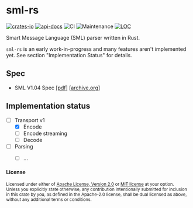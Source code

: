 # sml-rs

[![crates-io](https://img.shields.io/crates/v/sml-rs.svg?style=flat-square)](https://crates.io/crates/sml-rs)
[![api-docs](https://img.shields.io/docsrs/sml-rs.svg?style=flat-square)](https://docs.rs/sml-rs)
![CI](https://img.shields.io/github/workflow/status/fkohlgrueber/sml-rs/CI?label=CI&style=flat-square)
![Maintenance](https://img.shields.io/maintenance/yes/2022?style=flat-square)
[![LOC](https://img.shields.io/tokei/lines/github/fkohlgrueber/sml-rs?style=flat-square)](https://docs.rs/sml-rs)


Smart Message Language (SML) parser written in Rust.


`sml-rs` is an early work-in-progress and many features aren't implemented yet. See section "Implementation Status" for details.

## Spec

- SML V1.04 Spec [[pdf]](https://www.bsi.bund.de/SharedDocs/Downloads/DE/BSI/Publikationen/TechnischeRichtlinien/TR03109/TR-03109-1_Anlage_Feinspezifikation_Drahtgebundene_LMN-Schnittstelle_Teilb.pdf;jsessionid=F2323041EE7292926D80680DA407BA3F.internet082?__blob=publicationFile&v=1) [[archive.org]](https://web.archive.org/web/20211217153839/https://www.bsi.bund.de/SharedDocs/Downloads/DE/BSI/Publikationen/TechnischeRichtlinien/TR03109/TR-03109-1_Anlage_Feinspezifikation_Drahtgebundene_LMN-Schnittstelle_Teilb.pdf;jsessionid=F2323041EE7292926D80680DA407BA3F.internet082?__blob=publicationFile&v=1)


## Implementation status

- [ ] Transport v1
  - [x] Encode
  - [ ] Encode streaming
  - [ ] Decode
- [ ] Parsing
  - [ ] ...


#### License

<sup>
Licensed under either of <a href="LICENSE-APACHE">Apache License, Version
2.0</a> or <a href="LICENSE-MIT">MIT license</a> at your option.
</sup>

<br>

<sub>
Unless you explicitly state otherwise, any contribution intentionally submitted
for inclusion in this crate by you, as defined in the Apache-2.0 license, shall
be dual licensed as above, without any additional terms or conditions.
</sub>